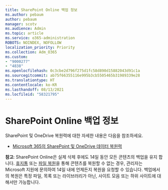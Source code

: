 ```yaml
---
title: SharePoint Online 백업 정보
ms.author: pebaum
author: pebaum
manager: scotv
ms.audience: Admin
ms.topic: article
ms.service: o365-administration
ROBOTS: NOINDEX, NOFOLLOW
localization_priority: Priority
ms.collection: Adm_O365
ms.custom:
- "9000277"
- "4838"
ms.openlocfilehash: 0c3cbe2d796f275d1fc58d890d15882043d91c1a
ms.sourcegitcommit: ab75f66355116e995b3cb5505465b31989339e28
ms.translationtype: HT
ms.contentlocale: ko-KR
ms.lasthandoff: 08/13/2021
ms.locfileid: "58321795"
---
```

# <a name="sharepoint-online-backup-information"></a>SharePoint Online 백업 정보

SharePoint 및 OneDrive 복원력에 대한 자세한 내용은 다음을 참조하세요.

- [Microsoft 365의 SharePoint 및 OneDrive 데이터 복원력](https://docs.microsoft.com/compliance/assurance/assurance-sharepoint-onedrive-data-resiliency)

**참고**: SharePoint Online은 실제 삭제 후에도 14일 동안 모든 콘텐츠의 백업을 유지 합니다. [휴지통](https://support.microsoft.com/office/restore-deleted-items-from-the-site-collection-recycle-bin-5fa924ee-16d7-487b-9a0a-021b9062d14b) 또는 [파일 복원](https://support.microsoft.com/office/restore-your-onedrive-fa231298-759d-41cf-bcd0-25ac53eb8a15)을 통해 콘텐츠를 복원할 수 없는 경우, 관리자는 Microsoft 지원에 문의하여 14일 내에 언제든지 복원을 요청할 수 있습니다. 백업에서의 복원은 특정 파일, 목록 또는 라이브러리가 아닌, 사이트 모음 또는 하위 사이트에 대해서만 가능합니다.
